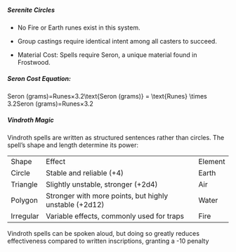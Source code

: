 ##### Serenite Circles

- No Fire or Earth runes exist in this system.
    
- Group castings require identical intent among all casters to succeed.
    
- Material Cost: Spells require Seron, a unique material found in Frostwood.
    

##### Seron Cost Equation:

Seron (grams)=Runes×3.2\text{Seron (grams)} = \text{Runes} \times 3.2Seron (grams)=Runes×3.2

##### Vindroth Magic

Vindroth spells are written as structured sentences rather than circles. The spell’s shape and length determine its power:

|   |   |   |
|---|---|---|
|Shape|Effect|Element|
|Circle|Stable and reliable (+4)|Earth|
|Triangle|Slightly unstable, stronger (+2d4)|Air|
|Polygon|Stronger with more points, but highly unstable (+2d12)|Water|
|Irregular|Variable effects, commonly used for traps|Fire|

Vindroth spells can be spoken aloud, but doing so greatly reduces effectiveness compared to written inscriptions, granting a -10 penalty